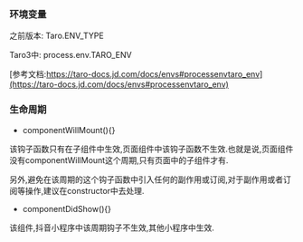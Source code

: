 ### 环境变量

之前版本: Taro.ENV_TYPE

Taro3中: process.env.TARO_ENV

[参考文档:https://taro-docs.jd.com/docs/envs#processenvtaro_env](https://taro-docs.jd.com/docs/envs#processenvtaro_env)

### 生命周期

- componentWillMount(){}

该钩子函数只有在子组件中生效,页面组件中该钩子函数不生效.也就是说,页面组件没有componentWillMount这个周期,只有页面中的子组件才有.

另外,避免在该周期的这个钩子函数中引入任何的副作用或订阅,对于副作用或者订阅等操作,建议在constructor中去处理.

- componentDidShow(){}

该组件,抖音小程序中该周期钩子不生效,其他小程序中生效.